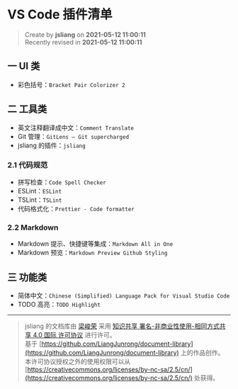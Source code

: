 VS Code 插件清单
===

> Create by **jsliang** on **2021-05-12 11:00:11**  
> Recently revised in **2021-05-12 11:00:11**

## 一 UI 类

* 彩色括号：`Bracket Pair Colorizer 2`

## 二 工具类

* 英文注释翻译成中文：`Comment Translate`
* Git 管理：`GitLens — Git supercharged`
* jsliang 的插件：`jsliang`

### 2.1 代码规范

* 拼写检查：`Code Spell Checker`
* ESLint：`ESLint`
* TSLint：`TSLint`
* 代码格式化：`Prettier - Code formatter`

### 2.2 Markdown

* Markdown 提示、快捷键等集成：`Markdown All in One`
* Markdown 预览：`Markdown Preview Github Styling`

## 三 功能类

* 简体中文：`Chinese (Simplified) Language Pack for Visual Studio Code`
* TODO 高亮：`TODO Highlight`

---

> jsliang 的文档库由 [梁峻荣](https://github.com/LiangJunrong) 采用 [知识共享 署名-非商业性使用-相同方式共享 4.0 国际 许可协议](http://creativecommons.org/licenses/by-nc-sa/4.0/) 进行许可。<br/>基于 [https://github.com/LiangJunrong/document-library](https://github.com/LiangJunrong/document-library) 上的作品创作。<br/>本许可协议授权之外的使用权限可以从 [https://creativecommons.org/licenses/by-nc-sa/2.5/cn/](https://creativecommons.org/licenses/by-nc-sa/2.5/cn/) 处获得。
